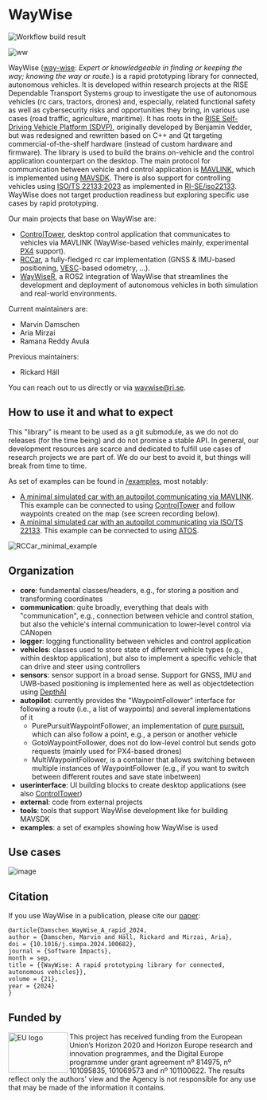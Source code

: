 # WayWise
![Workflow build result](https://github.com/RISE-Dependable-Transport-Systems/WayWise/actions/workflows/main.yml/badge.svg)

![ww](https://user-images.githubusercontent.com/2404625/166413759-d1d2f771-984c-4dec-9036-866cf29dc547.png)

WayWise ([way-wise](https://en.wiktionary.org/wiki/way-wise): _Expert or knowledgeable in finding or keeping the way; knowing the way or route._) is a rapid prototyping library for connected, autonomous vehicles.
It is developed within research projects at the RISE Dependable Transport Systems group to investigate the use of autonomous vehicles (rc cars, tractors, drones) and, especially, related functional safety as well as cybersecurity risks and opportunities they bring, in various use cases (road traffic, agriculture, maritime).
It has roots in the [RISE Self-Driving Vehicle Platform (SDVP)](https://github.com/RISE-Dependable-Transport-Systems/rise_sdvp), originally developed by Benjamin Vedder, but was redesigned and rewritten based on C++ and Qt targeting commercial-of-the-shelf hardware (instead of custom hardware and firmware).
The library is used to build the brains on-vehicle and the control application counterpart on the desktop.
The main protocol for communication between vehicle and control application is [MAVLINK](https://mavlink.io/), which is implemented using [MAVSDK](http://mavsdk.io/).
There is also support for controlling vehicles using [ISO/TS 22133:2023](https://www.iso.org/standard/78970.html) as implemented in [RI-SE/iso22133](https://github.com/RI-SE/iso22133).
WayWise does not target production readiness but exploring specific use cases by rapid prototyping.

Our main projects that base on WayWise are:
- [ControlTower](https://github.com/RISE-Dependable-Transport-Systems/ControlTower), desktop control application that communicates to vehicles via MAVLINK (WayWise-based vehicles mainly, experimental [PX4](https://px4.io/) support).
- [RCCar](https://github.com/RISE-Dependable-Transport-Systems/RCCar), a fully-fledged rc car implementation (GNSS & IMU-based positioning, [VESC](https://vesc-project.com/)-based odometry, ...).
- [WayWiseR](https://github.com/RISE-Dependable-Transport-Systems/WayWiseR), a ROS2 integration of WayWise that streamlines the development and deployment of autonomous vehicles in both simulation and real-world environments.

Current maintainers are:
- Marvin Damschen
- Aria Mirzai
- Ramana Reddy Avula

Previous maintainers:
- Rickard Häll

You can reach out to us directly or via waywise@ri.se.

## How to use it and what to expect
This "library" is meant to be used as a git submodule, as we do not do releases (for the time being) and do not promise a stable API.
In general, our development resources are scarce and dedicated to fulfill use cases of research projects we are part of.
We do our best to avoid it, but things will break from time to time.

As set of examples can be found in [/examples](https://github.com/RISE-Dependable-Transport-Systems/WayWise/tree/main/examples), most notably:
- [A minimal simulated car with an autopilot communicating via MAVLINK](https://github.com/RISE-Dependable-Transport-Systems/WayWise/tree/main/examples/RCCar_MAVLINK_autopilot). This example can be connected to using [ControlTower](https://github.com/RISE-Dependable-Transport-Systems/ControlTower) and follow waypoints created on the map (see screen recording below).
- [A minimal simulated car with an autopilot communicating via ISO/TS 22133](https://github.com/RISE-Dependable-Transport-Systems/WayWise/tree/main/examples/RCCar_ISO22133_autopilot). This example can be connected to using [ATOS](https://github.com/RI-SE/ATOS).

![RCCar_minimal_example](https://user-images.githubusercontent.com/2404625/202208555-1271ba0d-55f7-4c26-94ac-53920e6d18c5.gif)

## Organization
- **core**: fundamental classes/headers, e.g., for storing a position and transforming coordinates
- **communication**: quite broadly, everything that deals with "communication", e.g., connection between vehicle and control station, but also the vehicle's internal communication to lower-level control via CANopen
- **logger**: logging functionallity between vehicles and control application
- **vehicles**: classes used to store state of different vehicle types (e.g., within desktop application), but also to implement a specific vehicle that can drive and steer using controllers
- **sensors**: sensor support in a broad sense. Support for GNSS, IMU and UWB-based positioning is implemented here as well as objectdetection using [DepthAI](https://docs.luxonis.com/en/latest/)
- **autopilot**: currently provides the "WaypointFollower" interface for following a route (i.e., a list of waypoints) and several implementations of it
  - PurePursuitWaypointFollower, an implementation of [pure pursuit](https://www.ri.cmu.edu/pub_files/pub3/coulter_r_craig_1992_1/coulter_r_craig_1992_1.pdf), which can also follow a point, e.g., a person or another vehicle
  - GotoWaypointFollower, does not do low-level control but sends goto requests (mainly used for PX4-based drones)
  - MultiWaypointFollower, is a container that allows switching between multiple instances of WaypointFollower (e.g., if you want to switch between different routes and save state inbetween)
- **userinterface**: UI building blocks to create desktop applications (see also [ControlTower](https://github.com/RISE-Dependable-Transport-Systems/ControlTower))
- **external**: code from external projects
- **tools**: tools that support WayWise development like for building MAVSDK
- **examples**: a set of examples showing how WayWise is used

## Use cases
![image](https://user-images.githubusercontent.com/2404625/165902491-023a640b-947a-4a76-aea6-6219e5f8ca76.png)

## Citation
If you use WayWise in a publication, please cite our [paper](https://doi.org/10.1016/j.simpa.2024.100682):

    @article{Damschen_WayWise_A_rapid_2024,
    author = {Damschen, Marvin and Häll, Rickard and Mirzai, Aria},
    doi = {10.1016/j.simpa.2024.100682},
    journal = {Software Impacts},
    month = sep,
    title = {{WayWise: A rapid prototyping library for connected, autonomous vehicles}},
    volume = {21},
    year = {2024}
    }

## Funded by
<img src="https://user-images.githubusercontent.com/2404625/202213271-a4006999-49d5-4e61-9f3d-867a469238d1.png" width="120" height="81" align="left" alt="EU logo" />
This project has received funding from the European Union’s Horizon 2020 and Horizon Europe research and innovation programmes, and the Digital Europe programme under grant agreement nº 814975, nº 101095835, 101069573 and nº 101100622. The results reflect only the authors' view and the Agency is not responsible
for any use that may be made of the information it contains.

